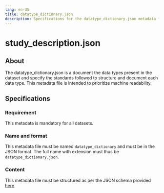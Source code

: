```yaml
---
lang: en-US
title: datatype_dictionary.json
description: Specifications for the datatype_dictionary.json metadata file
---
```


# study_description.json

## About

The datatype_dictionary.json is a document the data types present in the dataset and specify the standards followed to structure and document each data type. This metadata file is intended to prioritize machine readability.

## Specifications

### Requirement

This metadata is mandatory for all datasets.

### Name and format

This metadata file must be named `datatype_dictionary` and must be in the JSON format. The full name with extension must thus be `datatype_dictionary.json`.

### Content

This metadata file must be structured as per the JSON schema provided [here](schemas/datatype_dictionary.schema.json).
